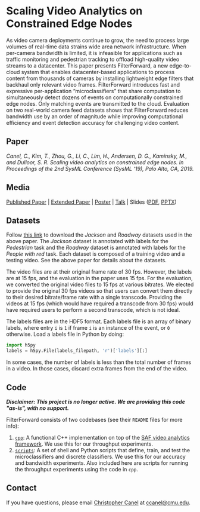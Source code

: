 # Scaling Video Analytics on Constrained Edge Nodes
As video camera deployments continue to grow, the need to process large volumes of real-time data strains wide area network infrastructure. When per-camera bandwidth is limited, it is infeasible for applications such as traffic monitoring and pedestrian tracking to offload high-quality video streams to a datacenter. This paper presents FilterForward, a new edge-to-cloud system that enables datacenter-based applications to process content from thousands of cameras by installing lightweight edge filters that backhaul only relevant video frames. FilterForward introduces fast and expressive per-application “microclassifiers” that share computation to simultaneously detect dozens of events on computationally constrained edge nodes. Only matching events are transmitted to the cloud. Evaluation on two real-world camera feed datasets shows that FilterForward reduces bandwidth use by an order of magnitude while improving computational efficiency and event detection accuracy for challenging video content.

## Paper
*Canel, C., Kim, T., Zhou, G., Li, C., Lim, H., Andersen, D. G., Kaminsky, M., and Dulloor, S. R. Scaling video analytics on constrained edge nodes. In Proceedings of the 2nd SysML Conference (SysML ‘19), Palo Alto, CA, 2019.*

## Media

[Published Paper](https://github.com/viscloud/filterforward/blob/master/media/ff_sysml2019_paper.pdf)  |  [Extended Paper](https://github.com/viscloud/filterforward/blob/master/media/ff_extended.pdf)  |  [Poster](https://github.com/viscloud/filterforward/blob/master/media/ff_sysml2019_poster.pdf)  |  [Talk](https://www.youtube.com/watch?v=1NsVb8NaUMM)  |  Slides ([PDF](https://github.com/viscloud/filterforward/blob/master/media/ff_sysml2019_presentation.pdf), [PPTX](https://github.com/viscloud/filterforward/blob/master/media/ff_sysml2019_presentation.pptx))

## Datasets
Follow [this link](https://drive.google.com/file/d/1TF6CsbFwhMo2Ry3LHQkgJPzJdN0ZS1XC/view?usp=sharing) to download the *Jackson* and *Roadway* datasets used in the above paper. The *Jackson* dataset is annotated with labels for the *Pedestrian* task and the *Roadway* dataset is annotated with labels for the *People with red* task. Each dataset is composed of a training video and a testing video. See the above paper for details about the datasets.

The video files are at their original frame rate of 30 fps. However, the labels are at 15 fps, and the evaluation in the paper uses 15 fps. For the evaluation, we converted the original video files to 15 fps at various bitrates. We elected to provide the original 30 fps videos so that users can convert them directly to their desired bitrate/frame rate with a single transcode. Providing the videos at 15 fps (which would have required a transcode from 30 fps) would have required users to perform a second transcode, which is not ideal.

The labels files are in the HDF5 format. Each labels file is an array of binary labels, where entry `i` is `1` if frame `i` is an instance of the event, or `0` otherwise. Load a labels file in Python by doing:
```python
import h5py
labels = h5py.File(labels_filepath, 'r')['labels'][:]
```

In some cases, the number of labels is less than the total number of frames in a video. In those cases, discard extra frames from the end of the video.

## Code
***Disclaimer: This project is no longer active. We are providing this code "as-is", with no support.***

FilterForward consists of two codebases (see their `README` files for more info):
1. [`cpp`](https://github.com/viscloud/filterforward/tree/master/cpp): A functional C++ implementation on top of the [SAF video analytics framework](https://github.com/viscloud/saf). We use this for our throughput experiments.
2. [`scripts`](https://github.com/viscloud/filterforward/tree/master/scripts): A set of shell and Python scripts that define, train, and test the microclassifiers and discrete classifiers. We use this for our accuracy and bandwidth experiments. Also included here are scripts for running the throughput experiments using the code in `cpp`.

## Contact
If you have questions, please email [Christopher Canel](https://github.com/ccanel) at ccanel@cmu.edu.
